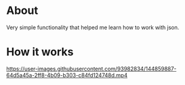 # About
Very simple functionality that helped me learn how to work with json.
# How it works
https://user-images.githubusercontent.com/93982834/144859887-64d5a45a-2ff8-4b09-b303-c84fd124748d.mp4

